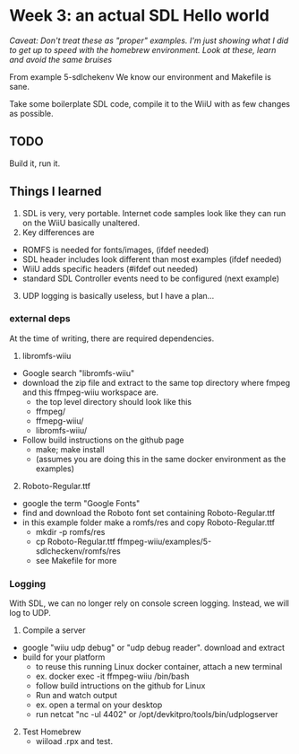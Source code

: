 # Week 3: an actual SDL Hello world

_Caveat: Don't treat these as "proper" examples.  I'm just showing what I did to get up to speed with the homebrew environment.  Look at these, learn and avoid the same bruises_

From example 5-sdlchekenv   We know our environment and Makefile is sane. 

Take some boilerplate SDL code, compile it to the WiiU with as few changes as possible.


## TODO
Build it, run it.


## Things I learned
1. SDL is very, very portable.  Internet code samples look like 
they can run on the WiiU  basically unaltered.
2. Key differences are 
 - ROMFS is needed for fonts/images,  (ifdef needed)
 - SDL header includes look different than most examples (ifdef needed)
 - WiiU adds specific headers (#ifdef out needed)
 - standard SDL Controller events need to be configured (next example)
3. UDP logging is basically useless, but I have a plan...


### external deps
At the time of writing, there are required dependencies.

1. libromfs-wiiu
  - Google search "libromfs-wiiu"
  - download the zip file and extract to the same top directory where fmpeg and this ffmpeg-wiiu workspace are.
     - the top level directory should look like this
     - ffmpeg/
     - ffmepg-wiiu/
     - libromfs-wiiu/
  - Follow build instructions on the github page
     - make; make install
     - (assumes you are doing this in the same docker environment as the examples)
2. Roboto-Regular.ttf
  - google the term "Google Fonts"
  - find and download the Roboto font set containing Roboto-Regular.ttf
  - in this example folder make a romfs/res and copy Roboto-Regular.ttf
      - mkdir -p romfs/res
      - cp Roboto-Regular.ttf ffmpeg-wiiu/examples/5-sdlcheckenv/romfs/res
      - see Makefile for more

### Logging

With SDL, we can no longer rely on console screen logging.  Instead, we will log to UDP.

1. Compile a server
 - google "wiiu udp debug" or "udp debug reader". download and extract
 - build for your platform
   - to reuse this running Linux docker container, attach a new terminal 
   - ex. docker exec -it ffmpeg-wiiu /bin/bash
   - follow build intructions on the github for Linux
   - Run and watch output
   -  ex. open a termal on your desktop
   -  run netcat  "nc -ul 4402" or /opt/devkitpro/tools/bin/udplogserver

2. Test Homebrew
   - wiiload <this app>.rpx  and test.
